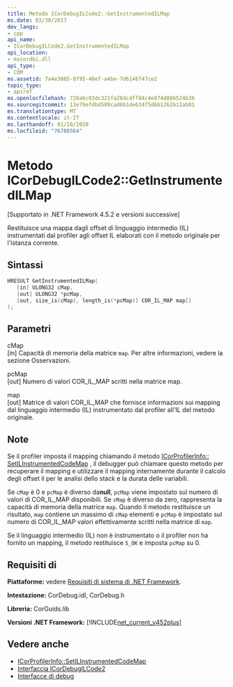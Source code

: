 ```yaml
---
title: Metodo ICorDebugILCode2::GetInstrumentedILMap
ms.date: 03/30/2017
dev_langs:
- cpp
api_name:
- ICorDebugILCode2.GetInstrumentedILMap
api_location:
- mscordbi.dll
api_type:
- COM
ms.assetid: 7a4e3085-8f95-40ef-a4be-7d6146f47ce2
topic_type:
- apiref
ms.openlocfilehash: 728a6c83dc321fa28dc4ff84c4e874d886524b36
ms.sourcegitcommit: 13e79efdbd589cad6b1de634f5d6b1262b12ab01
ms.translationtype: MT
ms.contentlocale: it-IT
ms.lasthandoff: 01/28/2020
ms.locfileid: "76788564"
---
```

# <a name="icordebugilcode2getinstrumentedilmap-method"></a>Metodo ICorDebugILCode2::GetInstrumentedILMap
[Supportato in .NET Framework 4.5.2 e versioni successive]  
  
 Restituisce una mappa dagli offset di linguaggio intermedio (IL) instrumentati dal profiler agli offset IL elaborati con il metodo originale per l'istanza corrente.  
  
## <a name="syntax"></a>Sintassi  
  
```cpp
HRESULT GetInstrumentedILMap(  
   [in] ULONG32 cMap,  
   [out] ULONG32 *pcMap,  
   [out, size_is(cMap), length_is(*pcMap)] COR_IL_MAP map[]  
);  
```  
  
## <a name="parameters"></a>Parametri  
 cMap  
 [in] Capacità di memoria della matrice `map`. Per altre informazioni, vedere la sezione Osservazioni.  
  
 pcMap  
 [out] Numero di valori COR_IL_MAP scritti nella matrice map.  
  
 map  
 [out] Matrice di valori COR_IL_MAP che fornisce informazioni sui mapping dal linguaggio intermedio (IL) instrumentato dal profiler all'IL del metodo originale.  
  
## <a name="remarks"></a>Note  
 Se il profiler imposta il mapping chiamando il metodo [ICorProfilerInfo:: SetILInstrumentedCodeMap](../../../../docs/framework/unmanaged-api/profiling/icorprofilerinfo-setilinstrumentedcodemap-method.md) , il debugger può chiamare questo metodo per recuperare il mapping e utilizzare il mapping internamente durante il calcolo degli offset il per le analisi dello stack e la durata delle variabili.  
  
 Se `cMap` è 0 e `pcMap` è diverso da**null**, `pcMap` viene impostato sul numero di valori di COR_IL_MAP disponibili. Se `cMap` è diverso da zero, rappresenta la capacità di memoria della matrice `map`. Quando il metodo restituisce un risultato, `map` contiene un massimo di `cMap` elementi e `pcMap` è impostato sul numero di COR_IL_MAP valori effettivamente scritti nella matrice di `map`.  
  
 Se il linguaggio intermedio (IL) non è instrumentato o il profiler non ha fornito un mapping, il metodo restituisce `S_OK` e imposta `pcMap` su 0.  
  
## <a name="requirements"></a>Requisiti di  
 **Piattaforme:** vedere [Requisiti di sistema di .NET Framework](../../../../docs/framework/get-started/system-requirements.md).  
  
 **Intestazione:** CorDebug.idl, CorDebug.h  
  
 **Libreria:** CorGuids.lib  
  
 **Versioni .NET Framework:** [!INCLUDE[net_current_v452plus](../../../../includes/net-current-v452plus-md.md)]  
  
## <a name="see-also"></a>Vedere anche

- [ICorProfilerInfo::SetILInstrumentedCodeMap](../../../../docs/framework/unmanaged-api/profiling/icorprofilerinfo-setilinstrumentedcodemap-method.md)
- [Interfaccia ICorDebugILCode2](icordebugilcode2-interface.md)
- [Interfacce di debug](debugging-interfaces.md)
